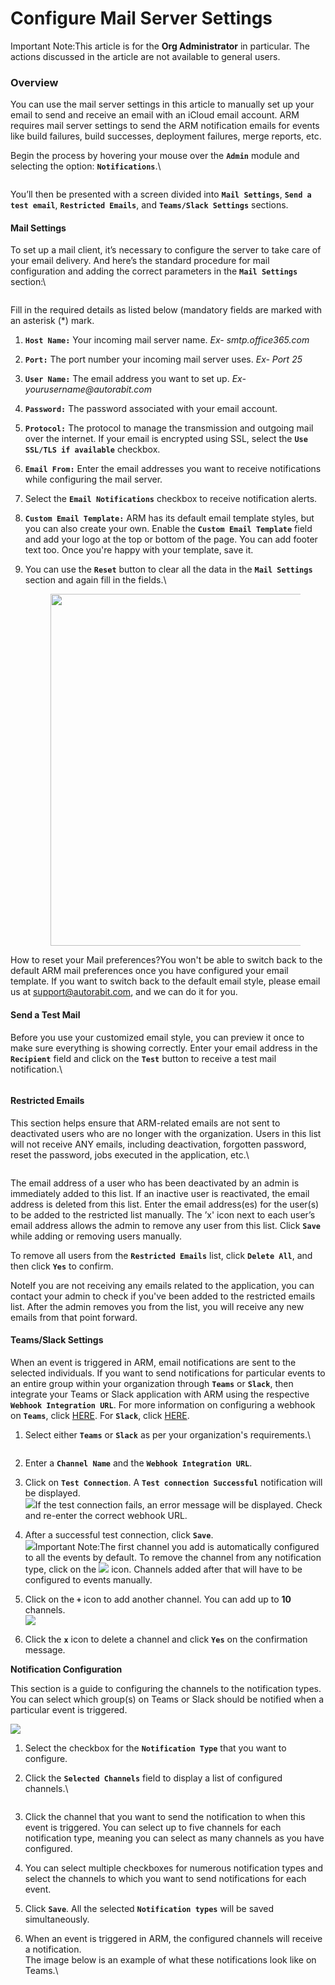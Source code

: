 # Configure Mail Server Settings

Important Note:This article is for the **Org Administrator** in particular. The actions discussed in the article are not available to general users. &#x20;

### Overview <a href="#overview" id="overview"></a>

You can use the mail server settings in this article to manually set up your email to send and receive an email with an iCloud email account. ARM requires mail server settings to send the ARM notification emails for events like build failures, build successes, deployment failures, merge reports, etc.&#x20;

Begin the process by hovering your mouse over the **`Admin`** module and selecting the option: **`Notifications`**.\


<figure><img src="https://cdn.document360.io/8711f4e7-c040-4616-aac9-d947f87e4619/Images/Documentation/image-1662654752785.png" alt=""><figcaption></figcaption></figure>

You’ll then be presented with a screen divided into **`Mail Settings`**, **`Send a test email`**, **`Restricted Emails`**, and **`Teams/Slack Settings`** sections.&#x20;

#### Mail Settings <a href="#mail-settings" id="mail-settings"></a>

To set up a mail client, it’s necessary to configure the server to take care of your email delivery. And here’s the standard procedure for mail configuration and adding the correct parameters in the **`Mail Settings`** section:\


<figure><img src="https://cdn.document360.io/8711f4e7-c040-4616-aac9-d947f87e4619/Images/Documentation/image-1662654855524.png" alt=""><figcaption></figcaption></figure>

Fill in the required details as listed below (mandatory fields are marked with an asterisk (\*) mark.&#x20;

1. **`Host Name:`** Your incoming mail server name. _Ex- smtp.office365.com_
2. **`Port:`** The port number your incoming mail server uses. _Ex- Port 25_
3. **`User Name:`** The email address you want to set up. _Ex- yourusername@autorabit.com_
4. **`Password:`** The password associated with your email account.
5. **`Protocol:`** The protocol to manage the transmission and outgoing mail over the internet. If your email is encrypted using SSL, select the **`Use SSL/TLS if available`** checkbox.
6. **`Email From:`** Enter the email addresses you want to receive notifications while configuring the mail server.&#x20;
7. Select the **`Email Notifications`** checkbox to receive notification alerts.
8. **`Custom Email Template:`** ARM has its default email template styles, but you can also create your own. Enable the **`Custom Email Template`** field and add your logo at the top or bottom of the page. You can add footer text too. Once you're happy with your template, save it.
9.  You can use the **`Reset`** button to clear all the data in the **`Mail Settings`** section and again fill in the fields.\


    <figure><img src="https://cdn.document360.io/8711f4e7-c040-4616-aac9-d947f87e4619/Images/Documentation/image-1662655171009.png" alt="" width="563"><figcaption></figcaption></figure>

How to reset your Mail preferences?You won't be able to switch back to the default ARM mail preferences once you have configured your email template. If you want to switch back to the default email style, please email us at [support@autorabit.com](mailto:%20support@autorabit.com), and we can do it for you.

#### Send a Test Mail <a href="#send-a-test-mail" id="send-a-test-mail"></a>

Before you use your customized email style, you can preview it once to make sure everything is showing correctly. Enter your email address in the **`Recipient`** field and click on the **`Test`** button to receive a test mail notification.\


<figure><img src="https://cdn.document360.io/8711f4e7-c040-4616-aac9-d947f87e4619/Images/Documentation/image-1662655305998.png" alt=""><figcaption></figcaption></figure>

#### Restricted Emails <a href="#restricted-emails" id="restricted-emails"></a>

This section helps ensure that ARM-related emails are not sent to deactivated users who are no longer with the organization. Users in this list will not receive ANY emails, including deactivation, forgotten password, reset the password, jobs executed in the application, etc.\


<figure><img src="https://cdn.document360.io/8711f4e7-c040-4616-aac9-d947f87e4619/Images/Documentation/image-1682937567482.png" alt=""><figcaption></figcaption></figure>

The email address of a user who has been deactivated by an admin is immediately added to this list. If an inactive user is reactivated, the email address is deleted from this list. Enter the email address(es) for the user(s) to be added to the restricted list manually. The ’x' icon next to each user’s email address allows the admin to remove any user from this list. Click **`Save`** while adding or removing users manually.

To remove all users from the **`Restricted Emails`** list, click **`Delete All`**, and then click **`Yes`** to confirm.

NoteIf you are not receiving any emails related to the application, you can contact your admin to check if you've been added to the restricted emails list. After the admin removes you from the list, you will receive any new emails from that point forward.

#### Teams/Slack Settings <a href="#teamsslack-settings" id="teamsslack-settings"></a>

When an event is triggered in ARM, email notifications are sent to the selected individuals. If you want to send notifications for particular events to an entire group within your organization through **`Teams`** or **`Slack`**, then integrate your Teams or Slack application with ARM using the respective **`Webhook Integration URL`**. For more information on configuring a webhook on **`Teams`**, click [HERE](webhooks/configure-a-webhook-in-teams.md). For **`Slack`**, click [HERE](webhooks/configure-a-webhook-in-slack.md).

1.  Select either **`Teams`** or **`Slack`** as per your organization's requirements.\


    <figure><img src="https://cdn.document360.io/8711f4e7-c040-4616-aac9-d947f87e4619/Images/Documentation/image-1662631251991.png" alt=""><figcaption></figcaption></figure>
2. Enter a **`Channel Name`** and the **`Webhook Integration URL`**.&#x20;
3. Click on **`Test Connection`**. A **`Test connection Successful`** notification will be displayed.\
   ![](https://cdn.document360.io/8711f4e7-c040-4616-aac9-d947f87e4619/Images/Documentation/image-1662631127875.png)If the test connection fails, an error message will be displayed. Check and re-enter the correct webhook URL.
4. After a successful test connection, click **`Save`**.\
   ![](https://cdn.document360.io/8711f4e7-c040-4616-aac9-d947f87e4619/Images/Documentation/image-1662631704201.png)Important Note:The first channel you add is automatically configured to all the events by default. To remove the channel from any notification type, click on the ![](https://cdn.document360.io/8711f4e7-c040-4616-aac9-d947f87e4619/Images/Documentation/image-1663134872455.png) icon. Channels added after that will have to be configured to events manually.
5. Click on the **`+`** icon to add another channel. You can add up to **10** channels.\
   ![](https://cdn.document360.io/8711f4e7-c040-4616-aac9-d947f87e4619/Images/Documentation/image-1662968596475.png)
6. Click the **`x`** icon to delete a channel and click **`Yes`** on the confirmation message.

**Notification Configuration**

This section is a guide to configuring the channels to the notification types. You can select which group(s) on Teams or Slack should be notified when a particular event is triggered.&#x20;

![](https://cdn.document360.io/8711f4e7-c040-4616-aac9-d947f87e4619/Images/Documentation/image-1662652799821.png)

1. Select the checkbox for the **`Notification Type`** that you want to configure.
2.  Click the **`Selected Channels`** field to display a list of configured channels.\


    <figure><img src="https://cdn.document360.io/8711f4e7-c040-4616-aac9-d947f87e4619/Images/Documentation/image-1662653039398.png" alt=""><figcaption></figcaption></figure>
3. Click the channel that you want to send the notification to when this event is triggered. You can select up to five channels for each notification type, meaning you can select as many channels as you have configured.
4. You can select multiple checkboxes for numerous notification types and select the channels to which you want to send notifications for each event.
5. Click **`Save`**. All the selected **`Notification types`** will be saved simultaneously.&#x20;
6.  When an event is triggered in ARM, the configured channels will receive a notification.\
    The image below is an example of what these notifications look like on Teams.\


    <figure><img src="https://cdn.document360.io/8711f4e7-c040-4616-aac9-d947f87e4619/Images/Documentation/image-1662654062218.png" alt=""><figcaption></figcaption></figure>
